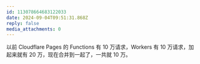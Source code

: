 ```yaml
---
id: 113078664683122033
date: 2024-09-04T09:51:31.868Z
reply: false
media_attachments: 0
---
```


以前 Cloudflare Pages 的 Functions 有 10 万请求，Workers 有 10 万请求，加起来就有 20 万，现在合并到一起了，一共就 10 万。

